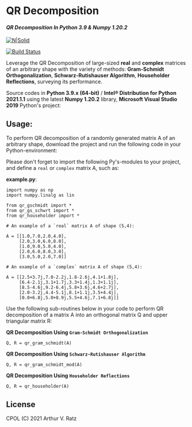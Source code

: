 # QR Decomposition
#### _QR Decomposition In Python 3.9 & Numpy 1.20.2_

[![N|Solid](https://cldup.com/dTxpPi9lDf.thumb.png)](https://nodesource.com/products/nsolid)

[![Build Status](https://travis-ci.org/joemccann/dillinger.svg?branch=master)](https://travis-ci.org/joemccann/dillinger)

Leverage the QR Decomposition of large-sized **real** and **complex** matrices of an arbitrary shape with the variety of methods: **Gram-Schmidt Orthogonalization**, **Schwarz-Rutishauser Algorithm**, **Householder Reflections**, surveying its performance. 

Source codes in **Python 3.9.x (64-bit)** / **Intel® Distribution for Python 2021.1.1** using the latest **Numpy 1.20.2** library, **Microsoft Visual Studio 2019** Python's project:

## Usage:

To perform QR decomposition of a randomly generated matrix A of an arbitrary shape, download the project and run the following code in your Python-environment:

Please don't forget to import the following Py's-modules to your project, and define a `real` or `complex` matrix A, such as:

**example.py**:
```
import numpy as np
import numpy.linalg as lin

from qr_gschmidt import *
from qr_gs_schwrt import *
from qr_householder import *

# An example of a `real` matrix A of shape (5,4):

A = [[1.0,7.0,2.0,4.0],
     [2.0,3.0,6.0,8.0],
     [1.0,9.0,5.0,4.0],
     [2.0,6.0,8.0,3.0],
     [3.0,5.0,2.0,7.0]]

# An example of a `complex` matrix A of shape (5,4):

A = [[2.5+3.7j,7.0-2.2j,1.8-2.6j,4.1+1.8j],
     [6.4-2.1j,3.1+1.7j,3.3+1.4j,1.3+1.1j],
     [8.5-4.6j,9.2-6.4j,5.8+3.6j,4.6+2.7j],
     [2.0-3.2j,4.4-5.1j,8.1+1.1j,3.5+4.4j],
     [0.0+6.8j,5.0+8.9j,5.5+4.6j,7.1+6.8j]]
```

Use the following sub-routines below in your code to perform QR decomposition of a matrix A into an orthogonal matrix Q and upper triangular matrix R:

**QR Decomposition Using `Gram-Schmidt Orthogonalization`**
```
Q, R = qr_gram_schmidt(A)
```
**QR Decomposition Using `Schwarz-Rutishauser Algorithm`**
```
Q, R = qr_gram_schmidt_mod(A)
```
**QR Decomposition Using `Householder Reflections`**
```
Q, R = qr_householder(A)
```

## License

CPOL (C) 2021 Arthur V. Ratz

[//]: # (These are reference links used in the body of this note and get stripped out when the markdown processor does its job. There is no need to format nicely because it shouldn't be seen. Thanks SO - http://stackoverflow.com/questions/4823468/store-comments-in-markdown-syntax)

   [dill]: <https://github.com/joemccann/dillinger>
   [git-repo-url]: <https://github.com/joemccann/dillinger.git>
   [john gruber]: <http://daringfireball.net>
   [df1]: <http://daringfireball.net/projects/markdown/>
   [markdown-it]: <https://github.com/markdown-it/markdown-it>
   [Ace Editor]: <http://ace.ajax.org>
   [node.js]: <http://nodejs.org>
   [Twitter Bootstrap]: <http://twitter.github.com/bootstrap/>
   [jQuery]: <http://jquery.com>
   [@tjholowaychuk]: <http://twitter.com/tjholowaychuk>
   [express]: <http://expressjs.com>
   [AngularJS]: <http://angularjs.org>
   [Gulp]: <http://gulpjs.com>

   [PlDb]: <https://github.com/joemccann/dillinger/tree/master/plugins/dropbox/README.md>
   [PlGh]: <https://github.com/joemccann/dillinger/tree/master/plugins/github/README.md>
   [PlGd]: <https://github.com/joemccann/dillinger/tree/master/plugins/googledrive/README.md>
   [PlOd]: <https://github.com/joemccann/dillinger/tree/master/plugins/onedrive/README.md>
   [PlMe]: <https://github.com/joemccann/dillinger/tree/master/plugins/medium/README.md>
   [PlGa]: <https://github.com/RahulHP/dillinger/blob/master/plugins/googleanalytics/README.md>
